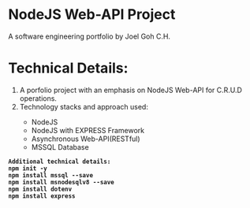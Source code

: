 # NodeJS Web-API Project
A software engineering portfolio by Joel Goh C.H.

# Technical Details:
1. A porfolio project with an emphasis on NodeJS Web-API for C.R.U.D operations.
2. Technology stacks and approach used:
<ul>
  <ul>
    <li>NodeJS</li>
    <li>NodeJS with EXPRESS Framework</li>
    <li>Asynchronous Web-API(RESTful)</li>
    <li>MSSQL Database</li>
  </ul>
</ul>

**`Additional technical details:`** 
</br>
**`npm init -y`**
</br>
**`npm install mssql --save`**
</br>
**`npm install msnodesqlv8 --save`**
</br>
**`npm install dotenv`**
</br>
**`npm install express`**
